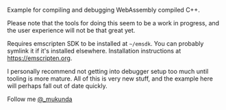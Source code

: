 Example for compiling and debugging WebAssembly compiled C++.

Please note that the tools for doing this seem to be a work in progress, and
the user experience will not be that great yet.

Requires emscripten SDK to be installed at `~/emsdk`. You can probably symlink
it if it's installed elsewhere. Installation instructions at
https://emscripten.org.

I personally recommend not getting into debugger setup too much until tooling
is more mature. All of this is very new stuff, and the example here will
perhaps fall out of date quickly.

Follow me [@_mukunda](https://twitter.com/_mukunda)

